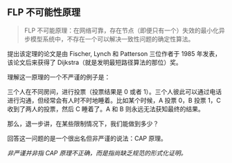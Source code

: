## FLP 不可能性原理

  >FLP 不可能原理：在网络可靠，存在节点（即便只有一个）失效的最小化异步模型系统中，不存在一个可以解决一致性问题的确定性算法。

提出该定理的论文是由 Fischer, Lynch 和 Patterson 三位作者于 1985 年发表，该论文后来获得了 Dijkstra（就是发明最短路径算法的那位）奖。

理解这一原理的一个不严谨的例子是：

三个人在不同房间，进行投票（投票结果是 0 或者 1）。三个人彼此可以通过电话进行沟通，但经常会有人时不时地睡着。比如某个时候，A 投票 0，B 投票 1，C 收到了两人的投票，然后 C 睡着了。A 和 B 则永远无法获知最终的结果。

那么，退一步讲，在某些限制情况下，我们能做到多少？

回答这一问题的是一个很出名但非严谨的说法：CAP 原理。

*非严谨并非指 CAP 原理不正确，而是指尚缺乏规范的形式化证明。*
